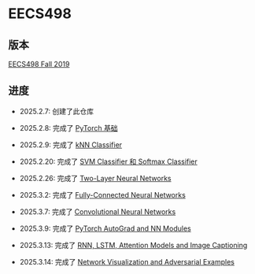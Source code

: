 # EECS498

## 版本

[EECS498 Fall 2019](https://web.eecs.umich.edu/~justincj/teaching/eecs498/FA2019)

## 进度

- 2025.2.7: 创建了此仓库
- 2025.2.8: 完成了 [PyTorch 基础](Assignments/A1/pytorch101.ipynb)
- 2025.2.9: 完成了 [kNN Classifier](Assignments/A1/kNN.ipynb)
- 2025.2.20: 完成了 [SVM Classifier 和 Softmax Classifier](Assignments/A2/linear_classifier.ipynb)
- 2025.2.26: 完成了 [Two-Layer Neural Networks](Assignments/A2/two_layer_net.ipynb)
- 2025.3.2: 完成了 [Fully-Connected Neural Networks](Assignments/A3/fully_connected_networks.ipynb)
- 2025.3.7: 完成了 [Convolutional Neural Networks](Assignments/A3/convolutional_networks.ipynb) 
- 2025.3.9: 完成了 [PyTorch AutoGrad and NN Modules](Assignments/A4/pytorch_autograd_and_nn.ipynb)
- 2025.3.13: 完成了 [RNN, LSTM, Attention Models and Image Captioning](Assignments/A4/rnn_lstm_attention_captioning.ipynb) 

- 2025.3.14: 完成了 [Network Visualization and Adversarial Examples](Assignments/A4/network_visualization.ipynb) 